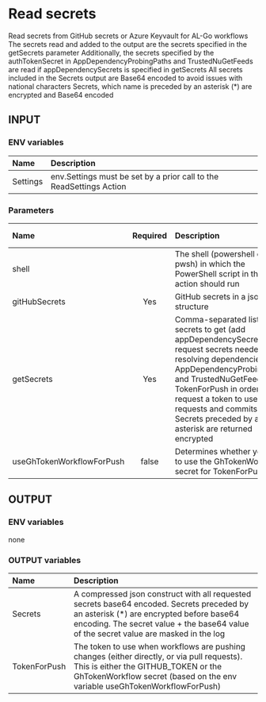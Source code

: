 # Read secrets

Read secrets from GitHub secrets or Azure Keyvault for AL-Go workflows
The secrets read and added to the output are the secrets specified in the getSecrets parameter
Additionally, the secrets specified by the authTokenSecret in AppDependencyProbingPaths and TrustedNuGetFeeds are read if appDependencySecrets is specified in getSecrets
All secrets included in the Secrets output are Base64 encoded to avoid issues with national characters
Secrets, which name is preceded by an asterisk (\*) are encrypted and Base64 encoded

## INPUT

### ENV variables

| Name | Description |
| :-- | :-- |
| Settings | env.Settings must be set by a prior call to the ReadSettings Action |

### Parameters

| Name | Required | Description | Default value |
| :-- | :-: | :-- | :-- |
| shell | | The shell (powershell or pwsh) in which the PowerShell script in this action should run | powershell |
| gitHubSecrets | Yes | GitHub secrets in a json structure | |
| getSecrets | Yes | Comma-separated list of secrets to get (add appDependencySecrets to request secrets needed for resolving dependencies in AppDependencyProbingPaths and TrustedNuGetFeeds, add TokenForPush in order to request a token to use for pull requests and commits). Secrets preceded by an asterisk are returned encrypted | |
| useGhTokenWorkflowForPush | false | Determines whether you want to use the GhTokenWorkflow secret for TokenForPush | false |

## OUTPUT

### ENV variables

none

### OUTPUT variables

| Name | Description |
| :-- | :-- |
| Secrets | A compressed json construct with all requested secrets base64 encoded. Secrets preceded by an asterisk (\*) are encrypted before base64 encoding. The secret value + the base64 value of the secret value are masked in the log |
| TokenForPush | The token to use when workflows are pushing changes (either directly, or via pull requests). This is either the GITHUB_TOKEN or the GhTokenWorkflow secret (based on the env variable useGhTokenWorkflowForPush)  |

